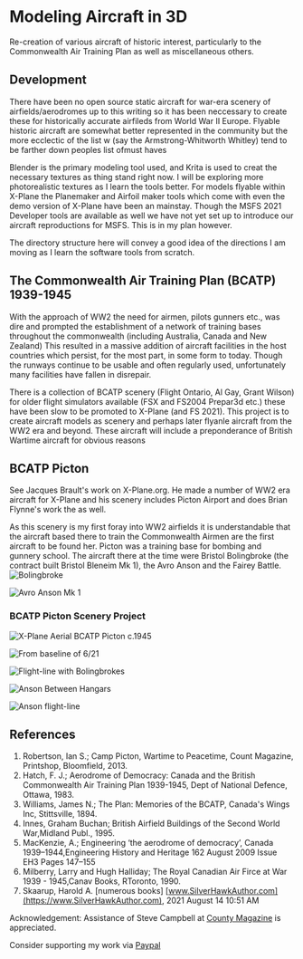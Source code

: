 # Modeling Aircraft in 3D

Re-creation of various aircraft of historic interest, particularly to the Commonwealth Air Training Plan as well as miscellaneous others.
 

## Development

There have been no open source static aircraft for war-era scenery of airfields/aerodromes up to this writing so it has been neccessary to create these for historically accurate airfileds from World War II Europe. Flyable historic aircraft are somewhat better represented in the community but the more ecclectic of the list w (say the Armstrong-Whitworth Whitley) tend to be farther down peoples list ofmust haves

Blender is the primary modeling tool used, and Krita is used to creat the necessary textures as thing stand right now. I will be exploring more photorealistic textures as I learn the tools better. For models flyable within X-Plane the Planemaker and Airfoil maker tools which come with even the demo version of X-Plane have been an mainstay. Though the MSFS 2021 Developer tools are available as well we have not yet set up to introduce our aircraft reproductions for MSFS. This is in my plan however.

The directory structure here will convey a good idea of the directions I am moving as I learn the software tools from scratch.

 
## The Commonwealth Air Training Plan (BCATP) 1939-1945

With the approach of WW2 the need for airmen, pilots gunners etc., was dire and prompted the establishment of a network of training bases throughout the commonwealth (including Australia, Canada and New Zealand) This resulted in a massive addition of aircraft facilities in the host countries which persist, for the most part, in some form to today. Though the runways continue to be usable and often regularly used, unfortunately many facilities have fallen in disrepair.

There is a collection of BCATP scenery (Flight Ontario, Al Gay, Grant Wilson) for older flight simulators available (FSX and FS2004 Prepar3d etc.) these have been slow to be promoted to X-Plane (and FS 2021).  This project is to create aircraft models as scenery and perhaps later flyanle aircraft from the WW2 era and beyond. These aircraft will include a preponderance of British Wartime aircraft for obvious reasons

## BCATP Picton

See Jacques Brault's work on X-Plane.org. He made a number of WW2 era aircraft for  X-Plane and his scenery includes Picton Airport and does Brian Flynne's work the as well.

As this scenery is my first foray into WW2 airfields it is understandable that the aircraft based there to train the Commonwealth Airmen are the first aircraft to be found her. Picton was a training base for bombing and gunnery school. The aircraft there at the time were Bristol Bolingbroke (the contract built Bristol Bleneim Mk 1), the Avro Anson and the Fairey Battle. 
![Bolingbroke](https://github.com/medmatix/Aircraft3D_Modeling/blob/main/blender%20sources/Bolingbroke.png) 

![Avro Anson Mk 1](https://github.com/medmatix/Aircraft3D_Modeling/blob/main/images/AvroAnson.png)
 
  
### BCATP Picton Scenery Project
  ![X-Plane Aerial BCATP Picton c.1945](https://github.com/medmatix/Aircraft3D_Modeling/blob/main/images/Crane%20-%202021-07-31%205.07.10%20PM.png)
  
  ![From baseline of 6/21](https://github.com/medmatix/Aircraft3D_Modeling/blob/main/images/VSL%20C-47%20-%202021-08-04%2012.16.55.png)
  
  ![Flight-line with Bolingbrokes](https://github.com/medmatix/Aircraft3D_Modeling/blob/main/images/VSL%20C-47%20-%202021-08-04%2012.19.12.png)
  
  ![Anson Between Hangars](https://github.com/medmatix/Aircraft3D_Modeling/blob/main/images/AnsonBetweenHangars.png)
  
  ![Anson flight-line](https://github.com/medmatix/Aircraft3D_Modeling/blob/main/images/AnsonFlight-line.png)
  

## References

1.  Robertson, Ian S.; Camp Picton, Wartime to Peacetime, Count Magazine, Printshop, Bloomfield, 2013.
2.  Hatch, F. J.; Aerodrome of Democracy: Canada and the British Commonwealth Air Training Plan 1939-1945, Dept of National Defence, Ottawa, 1983.
3.  Williams, James N.; The Plan: Memories of the BCATP, Canada's Wings Inc, Stittsville, 1894.
4.  Innes, Graham Buchan; British Airfield Buildings of the Second World War,Midland Publ., 1995.
5.  MacKenzie, A.; Engineering ‘the aerodrome of democracy’, Canada 1939–1944,Engineering History and Heritage 162 August 2009 Issue EH3 Pages 147–155 
6.  Milberry, Larry and Hugh Halliday; The Royal Canadian Air Firce at War 1939 - 1945,Canav Books, RToronto, 1990.
7.  Skaarup, Harold A. [numerous books]   [www.SilverHawkAuthor.com](https://www.SilverHawkAuthor.com), 2021 August 14 10:51 AM

Acknowledgement: Assistance of Steve Campbell at [County Magazine](https://www.countymagazine.ca/) is appreciated.

Consider supporting my work via [Paypal](https://paypal.me/medmatix?country.x=US&locale.x=en_US)
